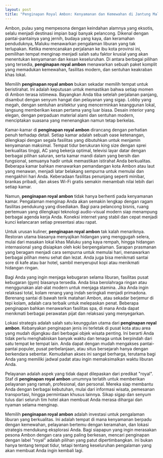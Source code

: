 ```yaml
---
layout: post
title: "Penginapan Royal Ambon: Kenyamanan dan Kemewahan di Jantung Maluku"
---
```


Ambon, pulau yang mempesona dengan keindahan alamnya yang eksotis, selalu menjadi destinasi impian bagi banyak pelancong. Dikenal dengan pantai-pantainya yang jernih, budaya yang kaya, dan keramahan penduduknya, Maluku menawarkan pengalaman liburan yang tak terlupakan. Ketika merencanakan perjalanan ke ibu kota provinsi ini, pemilihan tempat menginap menjadi salah satu faktor krusial yang akan menentukan kenyamanan dan kesan keseluruhan. Di antara berbagai pilihan yang tersedia, **penginapan royal ambon** menawarkan sebuah paket komplit yang memadukan kemewahan, fasilitas modern, dan sentuhan keakraban khas lokal.

Memilih **penginapan royal ambon** bukan sekadar memilih tempat untuk beristirahat. Ini adalah keputusan untuk memastikan bahwa setiap momen di Ambon terasa istimewa. Bayangkan Anda tiba setelah perjalanan panjang, disambut dengan senyum hangat dan pelayanan yang sigap. Lobby yang megah, dengan sentuhan arsitektur yang mencerminkan keanggunan lokal, langsung memberikan kesan pertama yang luar biasa. Desain interior yang elegan, dengan perpaduan material alami dan sentuhan modern, menciptakan suasana yang menenangkan namun tetap berkelas.

Kamar-kamar di **penginapan royal ambon** dirancang dengan perhatian penuh terhadap detail. Setiap kamar adalah sebuah oase ketenangan, dilengkapi dengan segala fasilitas yang dibutuhkan untuk menjamin kenyamanan maksimal. Tempat tidur berukuran king size dengan sprei berkualitas tinggi, AC yang bekerja optimal, televisi layar datar dengan berbagai pilihan saluran, serta kamar mandi dalam yang bersih dan fungsional, semuanya hadir untuk memastikan istirahat Anda berkualitas. Beberapa kamar bahkan menawarkan pemandangan kota Ambon atau laut yang menawan, menjadi latar belakang sempurna untuk memulai dan mengakhiri hari Anda. Keberadaan fasilitas penunjang seperti minibar, brankas pribadi, dan akses Wi-Fi gratis semakin menambah nilai lebih dari setiap kamar.

Namun, **penginapan royal ambon** tidak hanya berhenti pada kenyamanan kamar. Pengalaman menginap Anda akan semakin lengkap dengan ragam fasilitas pendukung yang disediakan. Bagi para pelancong bisnis, ruang pertemuan yang dilengkapi teknologi audio-visual modern siap menampung berbagai agenda kerja Anda. Koneksi internet yang stabil dan cepat menjadi kunci kelancaran setiap presentasi atau rapat.

Untuk urusan kuliner, **penginapan royal ambon** tak kalah menariknya. Restoran utama biasanya menyajikan hidangan yang menggugah selera, mulai dari masakan lokal khas Maluku yang kaya rempah, hingga hidangan internasional yang disiapkan oleh koki berpengalaman. Sarapan prasmanan yang beragam menjadi cara sempurna untuk memulai hari, menawarkan berbagai pilihan menu sehat dan lezat. Anda juga bisa menikmati santai sore di kafe atau bar hotel, sambil menyeruput kopi atau menikmati hidangan ringan.

Bagi Anda yang ingin menjaga kebugaran selama liburan, fasilitas pusat kebugaran (gym) biasanya tersedia. Anda bisa berolahraga ringan atau menggunakan alat-alat modern untuk menjaga stamina. Jika Anda ingin relaksasi total, kolam renang yang indah seringkali menjadi primadona. Berenang santai di bawah terik matahari Ambon, atau sekadar berjemur di tepi kolam, adalah cara terbaik untuk melepaskan penat. Beberapa penginapan bahkan menawarkan fasilitas spa, di mana Anda dapat menikmati berbagai perawatan pijat dan relaksasi yang menyegarkan.

Lokasi strategis adalah salah satu keunggulan utama dari **penginapan royal ambon**. Kebanyakan penginapan jenis ini terletak di pusat kota atau area yang mudah dijangkau dari berbagai objek wisata penting. Ini berarti Anda tidak perlu menghabiskan banyak waktu dan tenaga untuk berpindah dari satu tempat ke tempat lain. Anda dapat dengan mudah mengakses pantai-pantai populer, pusat perbelanjaan, atau situs bersejarah hanya dengan berkendara sebentar. Kemudahan akses ini sangat berharga, terutama bagi Anda yang memiliki jadwal padat atau ingin memaksimalkan waktu liburan Anda.

Pelayanan adalah aspek yang tidak dapat dilepaskan dari predikat "royal". Staf di **penginapan royal ambon** umumnya terlatih untuk memberikan pelayanan yang ramah, profesional, dan personal. Mereka siap membantu Anda dengan berbagai kebutuhan, mulai dari informasi wisata, pemesanan transportasi, hingga permintaan khusus lainnya. Sikap sigap dan senyum tulus dari seluruh tim hotel akan membuat Anda merasa dihargai dan nyaman selama menginap.

Memilih **penginapan royal ambon** adalah investasi untuk pengalaman liburan yang berkualitas. Ini adalah tempat di mana kenyamanan berpadu dengan kemewahan, pelayanan bertemu dengan keramahan, dan lokasi strategis mendukung eksplorasi Anda. Bagi siapapun yang ingin merasakan pesona Ambon dengan cara yang paling berkesan, mencari penginapan dengan label "royal" adalah pilihan yang patut dipertimbangkan. Ini bukan hanya tentang tempat tidur, tetapi tentang keseluruhan pengalaman yang akan membuat Anda ingin kembali lagi.
